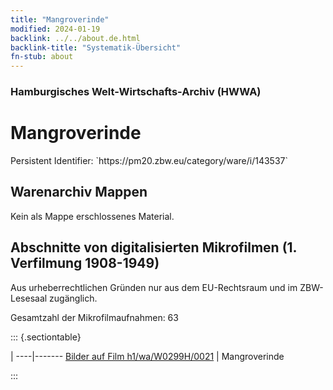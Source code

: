 ```yaml
---
title: "Mangroverinde"
modified: 2024-01-19
backlink: ../../about.de.html
backlink-title: "Systematik-Übersicht"
fn-stub: about
---
```


### Hamburgisches Welt-Wirtschafts-Archiv (HWWA)

# Mangroverinde

<div class="hint">Persistent Identifier: `https://pm20.zbw.eu/category/ware/i/143537`</div>







## Warenarchiv Mappen





Kein als Mappe erschlossenes Material.



<a id="filmsections" />

## Abschnitte von digitalisierten Mikrofilmen (1. Verfilmung 1908-1949)

<p>Aus urheberrechtlichen Gründen nur aus dem EU-Rechtsraum und im ZBW-Lesesaal zugänglich.</p>


<p>Gesamtzahl der Mikrofilmaufnahmen: 63</p>





::: {.sectiontable}

 | 
----|-------
<a class="btn" href="https://pm20.zbw.eu/film/h1/wa/W0299H/0021" rel="nofollow">Bilder auf Film h1/wa/W0299H/0021</a> | Mangroverinde


:::
















